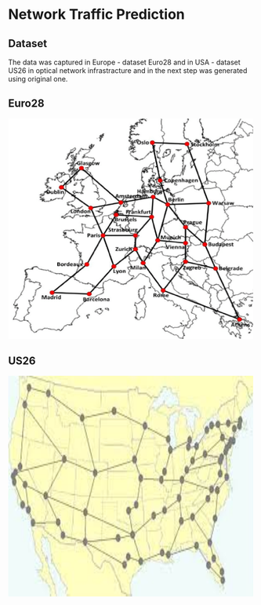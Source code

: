 # Network Traffic Prediction

## Dataset
The data was captured in Europe - dataset Euro28 and in USA - dataset US26 in optical network infrastracture and in the next step was generated using original one.

## Euro28

<img src="img/euro28.png" width="500px" height="450px"><img>

## US26

<img src="img/us26.png" width="500px" height="450px"><img>



